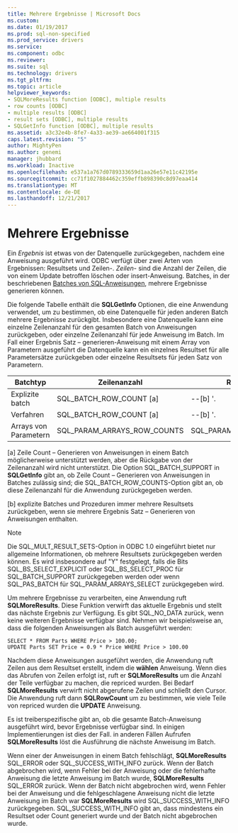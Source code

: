 ```yaml
---
title: Mehrere Ergebnisse | Microsoft Docs
ms.custom: 
ms.date: 01/19/2017
ms.prod: sql-non-specified
ms.prod_service: drivers
ms.service: 
ms.component: odbc
ms.reviewer: 
ms.suite: sql
ms.technology: drivers
ms.tgt_pltfrm: 
ms.topic: article
helpviewer_keywords:
- SQLMoreResults function [ODBC], multiple results
- row counts [ODBC]
- multiple results [ODBC]
- result sets [ODBC], multiple results
- SQLGetInfo function [ODBC], multiple results
ms.assetid: a3c32e4b-8fe7-4a33-ae39-ae664001f315
caps.latest.revision: "5"
author: MightyPen
ms.author: genemi
manager: jhubbard
ms.workload: Inactive
ms.openlocfilehash: e537a1a767d0789333659d1aa26e57e11c42195e
ms.sourcegitcommit: cc71f1027884462c359effb898390c8d97eaa414
ms.translationtype: MT
ms.contentlocale: de-DE
ms.lasthandoff: 12/21/2017
---
```

# <a name="multiple-results"></a>Mehrere Ergebnisse
Ein *Ergebnis* ist etwas von der Datenquelle zurückgegeben, nachdem eine Anweisung ausgeführt wird. ODBC verfügt über zwei Arten von Ergebnissen: Resultsets und Zeilen-. *Zeilen-* sind die Anzahl der Zeilen, die von einem Update betroffen löschen oder insert-Anweisung. Batches, in der beschriebenen [Batches von SQL-Anweisungen](../../../odbc/reference/develop-app/batches-of-sql-statements.md), mehrere Ergebnisse generieren können.  
  
 Die folgende Tabelle enthält die **SQLGetInfo** Optionen, die eine Anwendung verwendet, um zu bestimmen, ob eine Datenquelle für jeden anderen Batch mehrere Ergebnisse zurückgibt. Insbesondere eine Datenquelle kann eine einzelne Zeilenanzahl für den gesamten Batch von Anweisungen zurückgeben, oder einzelne Zeilenanzahl für jede Anweisung im Batch. Im Fall einer Ergebnis Satz – generieren-Anweisung mit einem Array von Parametern ausgeführt die Datenquelle kann ein einzelnes Resultset für alle Parametersätze zurückgeben oder einzelne Resultsets für jeden Satz von Parametern.  
  
|Batchtyp|Zeilenanzahl|Resultsets|  
|----------------|----------------|-----------------|  
|Explizite batch|SQL_BATCH_ROW_COUNT [a]|--[b] '.|  
|Verfahren|SQL_BATCH_ROW_COUNT [a]|--[b] '.|  
|Arrays von Parametern|SQL_PARAM_ARRAYS_ROW_COUNTS|SQL_PARAM_ARRAYS_SELECTS|  
  
 [a] Zeile Count – Generieren von Anweisungen in einem Batch möglicherweise unterstützt werden, aber die Rückgabe von der Zeilenanzahl wird nicht unterstützt. Die Option SQL_BATCH_SUPPORT in **SQLGetInfo** gibt an, ob Zeile Count – Generieren von Anweisungen in Batches zulässig sind; die SQL_BATCH_ROW_COUNTS-Option gibt an, ob diese Zeilenanzahl für die Anwendung zurückgegeben werden.  
  
 [b] explizite Batches und Prozeduren immer mehrere Resultsets zurückgeben, wenn sie mehrere Ergebnis Satz – Generieren von Anweisungen enthalten.  
  
> [!NOTE]  
>  Die SQL_MULT_RESULT_SETS-Option in ODBC 1.0 eingeführt bietet nur allgemeine Informationen, ob mehrere Resultsets zurückgegeben werden können. Es wird insbesondere auf "Y" festgelegt, falls die Bits SQL_BS_SELECT_EXPLICIT oder SQL_BS_SELECT_PROC für SQL_BATCH_SUPPORT zurückgegeben werden oder wenn SQL_PAS_BATCH für SQL_PARAM_ARRAYS_SELECT zurückgegeben wird.  
  
 Um mehrere Ergebnisse zu verarbeiten, eine Anwendung ruft **SQLMoreResults**. Diese Funktion verwirft das aktuelle Ergebnis und stellt das nächste Ergebnis zur Verfügung. Es gibt SQL_NO_DATA zurück, wenn keine weiteren Ergebnisse verfügbar sind. Nehmen wir beispielsweise an, dass die folgenden Anweisungen als Batch ausgeführt werden:  
  
```  
SELECT * FROM Parts WHERE Price > 100.00;  
UPDATE Parts SET Price = 0.9 * Price WHERE Price > 100.00  
```  
  
 Nachdem diese Anweisungen ausgeführt werden, die Anwendung ruft Zeilen aus dem Resultset erstellt, indem die **wählen** Anweisung. Wenn dies das Abrufen von Zeilen erfolgt ist, ruft er **SQLMoreResults** um die Anzahl der Teile verfügbar zu machen, die repriced wurden. Bei Bedarf **SQLMoreResults** verwirft nicht abgerufene Zeilen und schließt den Cursor. Die Anwendung ruft dann **SQLRowCount** um zu bestimmen, wie viele Teile von repriced wurden die **UPDATE** Anweisung.  
  
 Es ist treiberspezifische gibt an, ob die gesamte Batch-Anweisung ausgeführt wird, bevor Ergebnisse verfügbar sind. In einigen Implementierungen ist dies der Fall. in anderen Fällen Aufrufen **SQLMoreResults** löst die Ausführung die nächste Anweisung im Batch.  
  
 Wenn einer der Anweisungen in einem Batch fehlschlägt, **SQLMoreResults** SQL_ERROR oder SQL_SUCCESS_WITH_INFO zurück. Wenn der Batch abgebrochen wird, wenn Fehler bei der Anweisung oder die fehlerhafte Anweisung die letzte Anweisung im Batch wurde, **SQLMoreResults** SQL_ERROR zurück. Wenn der Batch nicht abgebrochen wird, wenn Fehler bei der Anweisung und die fehlgeschlagene Anweisung nicht die letzte Anweisung im Batch war **SQLMoreResults** wird SQL_SUCCESS_WITH_INFO zurückgegeben. SQL_SUCCESS_WITH_INFO gibt an, dass mindestens ein Resultset oder Count generiert wurde und der Batch nicht abgebrochen wurde.
